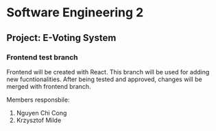 # Software Engineering 2
## Project: E-Voting System
### Frontend test branch 
Frontend will be created with React. This branch will be used for adding new fucntionalities. After being tested and approved, changes will be merged with frontend branch.

Members responsbile:
1. Nguyen Chi Cong
2. Krzysztof Milde
